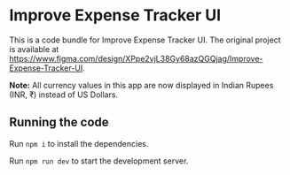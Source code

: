 
  # Improve Expense Tracker UI


  This is a code bundle for Improve Expense Tracker UI. The original project is available at https://www.figma.com/design/XPpe2vjL38Gy68azQGQjag/Improve-Expense-Tracker-UI.

  **Note:** All currency values in this app are now displayed in Indian Rupees (INR, ₹) instead of US Dollars.

  ## Running the code

  Run `npm i` to install the dependencies.

  Run `npm run dev` to start the development server.
  